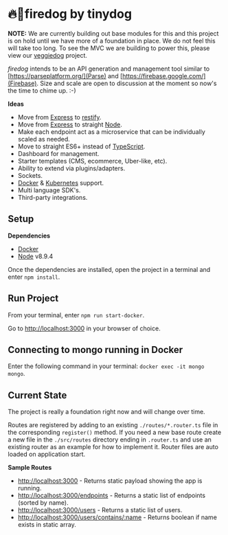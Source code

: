 # 🔥🐶firedog by tinydog

**NOTE:** We are currently building out base modules for this and this project is on hold until we have more of a foundation in place. We do not feel this will take too long. To see the MVC we are building to power this, please view our [veggiedog](https://github.com/tinydogio/veggiedog) project.

_firedog_ intends to be an API generation and management tool similar to [https://parseplatform.org/](Parse) and [https://firebase.google.com/](Firebase). Size and scale are open to discussion at the moment so now's the time to chime up.  :-)

**Ideas**
* Move from [Express](https://expressjs.com/) to [restify](http://restify.com/).
* Move from [Express](https://expressjs.com/) to straight [Node](https://nodejs.org/).
* Make each endpoint act as a microservice that can be individually scaled as needed.
* Move to straight ES6+ instead of [TypeScript](https://www.typescriptlang.org/).
* Dashboard for management.
* Starter templates (CMS, ecommerce, Uber-like, etc).
* Ability to extend via plugins/adapters.
* Sockets.
* [Docker](https://www.docker.com/) & [Kubernetes](https://kubernetes.io/) support.
* Multi language SDK's.
* Third-party integrations.

## Setup

**Dependencies**
* [Docker](https://www.docker.com/)
* [Node](https://nodejs.org/) v8.9.4

Once the dependencies are installed, open the project in a terminal and enter ```npm install```.

## Run Project

From your terminal, enter ```npm run start-docker```.

Go to [http://localhost:3000](http://localhost:3000) in your browser of choice.

## Connecting to mongo running in Docker

Enter the following command in your terminal: ```docker exec -it mongo mongo```.

## Current State

The project is really a foundation right now and will change over time.

Routes are registered by adding to an existing ```./routes/*.router.ts``` file in the corresponding ```register()``` method. If you need a new base route create a new file in the ```./src/routes``` directory ending in ```.router.ts``` and use an existing router as an example for how to implement it. Router files are auto loaded on application start.

**Sample Routes**
* [http://localhost:3000](http://localhost:3000) - Returns static payload showing the app is running.
* [http://localhost:3000/endpoints](http://localhost:3000/endpoints) - Returns a static list of endpoints (sorted by name).
* [http://localhost:3000/users](http://localhost:3000/users) - Returns a static list of users.
* [http://localhost:3000/users/contains/:name](http://localhost:3000/users/contains/joshua) - Returns boolean if name exists in static array.
